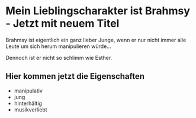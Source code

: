 # Mein Lieblingscharakter ist Brahmsy - Jetzt mit neuem Titel

Brahmsy ist eigentlich ein ganz lieber Junge, wenn er nur nicht immer alle Leute um sich herum manipulieren würde...

Dennoch ist er nicht so schlimm wie Esther.

## Hier kommen jetzt die Eigenschaften
* manipulativ
* jung
* hinterhältig
* musikverliebt
